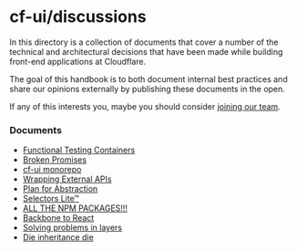 # cf-ui/discussions

In this directory is a collection of documents that cover a number of the
technical and architectural decisions that have been made while building
front-end applications at Cloudflare.

The goal of this handbook is to both document internal best practices and share
our opinions externally by publishing these documents in the open.

If any of this interests you, maybe you should consider
[joining our team](https://www.cloudflare.com/join-our-team/).

### Documents

- [Functional Testing Containers](functional-testing-containers.md)
- [Broken Promises](broken-promises.md)
- [cf-ui monorepo](cf-ui-monorepo.md)
- [Wrapping External APIs](wrapping-external-apis.md)
- [Plan for Abstraction](plan-for-abstraction.md)
- [Selectors Lite™](selectors-lite.md)
- [ALL THE NPM PACKAGES!!!](all-the-npm-packages.md)
- [Backbone to React](backbone-to-react.md)
- [Solving problems in layers](solving-problems-in-layers.md)
- [Die inheritance die](die-inheritance-die.md)
